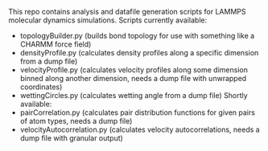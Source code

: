 This repo contains analysis and datafile generation scripts for LAMMPS molecular dynamics simulations.
Scripts currently available:
- topologyBuilder.py (builds bond topology for use with something like a CHARMM force field)
- densityProfile.py (calculates density profiles along a specific dimension from a dump file)
- velocityProfile.py (calculates velocity profiles along some dimension binned along another dimension, needs a dump file with unwrapped coordinates)
- wettingCircles.py (calculates wetting angle from a dump file)
Shortly available:
- pairCorrelation.py (calculates pair distribution functions for given pairs of atom types, needs a dump file)
- velocityAutocorrelation.py (calculates velocity autocorrelations, needs a dump file with granular output)

 
